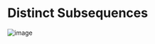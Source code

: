 # Distinct Subsequences


![image](https://user-images.githubusercontent.com/12128784/143808675-e7e9ab29-6fa5-4628-9026-1a49ba15ee81.png)

